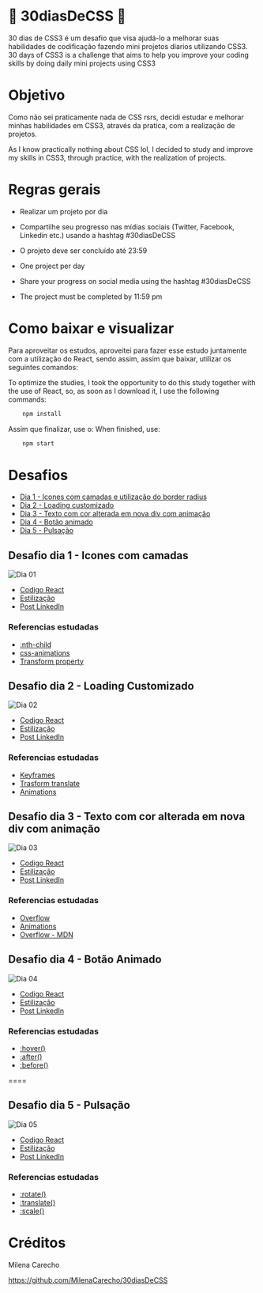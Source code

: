 
# 🚀 30diasDeCSS 🚀

 30 dias de CSS3 é um desafio que visa ajudá-lo a melhorar suas habilidades de codificação fazendo mini projetos diarios utilizando CSS3.
 30 days of CSS3 is a challenge that aims to help you improve your coding skills by doing daily mini projects using CSS3

# Objetivo
 
 Como não sei praticamente nada de CSS rsrs, decidi estudar e melhorar minhas habilidades em CSS3, através da pratica, com a realização de projetos.

 
As I know practically nothing about CSS lol, I decided to study and improve my skills in CSS3, through practice, with the realization of projects.


# Regras gerais

* Realizar um projeto por dia
* Compartilhe seu progresso nas mídias sociais (Twitter, Facebook, Linkedin etc.) usando a hashtag #30diasDeCSS
* O projeto deve ser concluído até 23:59

* One project per day
* Share your progress on social media using the hashtag #30diasDeCSS
* The project must be completed by 11:59 pm


# Como baixar e visualizar

Para aproveitar os estudos, aproveitei para fazer esse estudo juntamente com a utilização do React, sendo assim, assim que baixar, utilizar os seguintes comandos: 

To optimize the studies, I took the opportunity to do this study together with the use of React, so, as soon as I download it, I use the following commands:

```javascript
    npm install
```

Assim que finalizar, use o:
When finished, use:


```javascript
    npm start
```

# Desafios

* [Dia 1 - Icones com camadas e utilização do border radius](#dia01)
* [Dia 2 - Loading customizado](#dia02)
* [Dia 3 - Texto com cor alterada em nova div com animação](#dia03)
* [Dia 4 - Botão animado](#dia04)
* [Dia 5 - Pulsação ](#dia05)


## Desafio dia 1 - Icones com camadas <a name="dia01"></a>
![Dia 01](https://github.com/ravelmello/30DiasCSS/blob/master/desafios/src/pages/dia01/dia01.gif)

* [Codigo React](https://github.com/ravelmello/30DiasCSS/blob/master/desafios/src/pages/dia01/index.js)
* [Estilização](https://github.com/ravelmello/30DiasCSS/blob/master/desafios/src/pages/dia01/styles.css)
* [Post LinkedIn](https://www.linkedin.com/posts/ravel-mello_30diasdecss-css-html-activity-6706731197453635584-OCyC)

### Referencias estudadas
* [:nth-child](https://developer.mozilla.org/pt-BR/docs/Web/CSS/:nth-child)
* [css-animations](https://www.w3schools.com/css/css3_animations.asp)
* [Transform property](https://developer.mozilla.org/pt-BR/docs/Web/CSS/transform)


## Desafio dia 2 - Loading Customizado <a name="dia02"></a>
![Dia 02](https://github.com/ravelmello/30DiasCSS/blob/master/desafios/src/pages/dia02/dia02.gif)

* [Codigo React](https://github.com/ravelmello/30DiasCSS/blob/master/desafios/src/pages/dia02/index.js)
* [Estilização](https://github.com/ravelmello/30DiasCSS/blob/master/desafios/src/pages/dia02/styles.css)
* [Post LinkedIn](https://www.linkedin.com/posts/ravel-mello_30diasdecss-css-html-activity-6707048811388276736-W4M5)

### Referencias estudadas
* [Keyframes](https://developer.mozilla.org/pt-BR/docs/Web/CSS/@keyframes)
* [Trasform translate](https://developer.mozilla.org/pt-BR/docs/Web/CSS/transform-function/translate)
* [Animations](https://www.w3schools.com/css/css3_animations.asp)


## Desafio dia 3 - Texto com cor alterada em nova div com animação <a name="dia03"></a>
![Dia 03](https://github.com/ravelmello/30DiasCSS/blob/master/desafios/src/pages/dia03/dia03.gif)

* [Codigo React](https://github.com/ravelmello/30DiasCSS/blob/master/desafios/src/pages/dia03/index.js)
* [Estilização](https://github.com/ravelmello/30DiasCSS/blob/master/desafios/src/pages/dia03/styles.css)
* [Post LinkedIn](https://www.linkedin.com/posts/ravel-mello_30diasdecss-css-html-activity-6707486636873129984-QzJN)

### Referencias estudadas
* [Overflow](https://www.techonthenet.com/css/properties/overflow.php)
* [Animations](https://www.w3schools.com/css/css3_animations.asp)
* [Overflow - MDN](https://developer.mozilla.org/pt-BR/docs/Web/CSS/overflow)



## Desafio dia 4 - Botão Animado <a name="dia04"></a>
![Dia 04](https://github.com/ravelmello/30DiasCSS/blob/master/desafios/src/pages/dia04/dia04.gif)

* [Codigo React](https://github.com/ravelmello/30DiasCSS/blob/master/desafios/src/pages/dia04/index.js)
* [Estilização](https://github.com/ravelmello/30DiasCSS/blob/master/desafios/src/pages/dia04/styles.css)
* [Post LinkedIn](https://www.linkedin.com/posts/ravel-mello_30diasdecss-css-html-activity-6707841993193623552-Cyjg)

### Referencias estudadas
* [:hover()](https://developer.mozilla.org/pt-BR/docs/Web/CSS/:hover)
* [:after()](https://developer.mozilla.org/pt-BR/docs/Web/CSS/::after)
* [:before()](https://developer.mozilla.org/pt-BR/docs/Web/CSS/::before)

====
## Desafio dia 5 - Pulsação <a name="dia05"></a>
![Dia 05](https://github.com/ravelmello/30DiasCSS/blob/master/desafios/src/pages/dia05/dia05.gif)

* [Codigo React](https://github.com/ravelmello/30DiasCSS/blob/master/desafios/src/pages/dia05/index.js)
* [Estilização](https://github.com/ravelmello/30DiasCSS/blob/master/desafios/src/pages/dia05/styles.css)
* [Post LinkedIn](https://www.linkedin.com/posts/ravel-mello_30diasdecss-css-html-activity-6709266594960285696-IzEs)

### Referencias estudadas
* [:rotate()](https://developer.mozilla.org/pt-BR/docs/Web/CSS/transform-function/rotate)
* [:translate()](https://developer.mozilla.org/pt-BR/docs/Web/CSS/transform-function/translate)
* [:scale()](https://www.w3schools.com/css/tryit.asp?filename=trycss3_transform_scale2)






# Créditos
Milena Carecho

https://github.com/MilenaCarecho/30diasDeCSS
